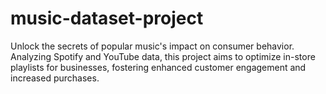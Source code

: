 # music-dataset-project
Unlock the secrets of popular music's impact on consumer behavior. Analyzing Spotify and YouTube data, this project aims to optimize in-store playlists for businesses, fostering enhanced customer engagement and increased purchases.
